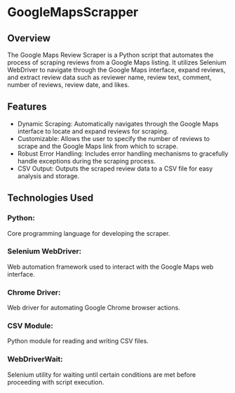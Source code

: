 # GoogleMapsScrapper

## Overview

The Google Maps Review Scraper is a Python script that automates the process of scraping reviews from a Google Maps listing. It utilizes Selenium WebDriver to navigate through the Google Maps interface, expand reviews, and extract review data such as reviewer name, review text, comment, number of reviews, review date, and likes.

## Features

- Dynamic Scraping: Automatically navigates through the Google Maps interface to locate and expand reviews for scraping.
- Customizable: Allows the user to specify the number of reviews to scrape and the Google Maps link from which to scrape.
- Robust Error Handling: Includes error handling mechanisms to gracefully handle exceptions during the scraping process.
- CSV Output: Outputs the scraped review data to a CSV file for easy analysis and storage.

## Technologies Used

### Python: 

Core programming language for developing the scraper.

### Selenium WebDriver: 

Web automation framework used to interact with the Google Maps web interface.

### Chrome Driver: 

Web driver for automating Google Chrome browser actions.

### CSV Module: 

Python module for reading and writing CSV files.

### WebDriverWait: 

Selenium utility for waiting until certain conditions are met before proceeding with script execution.
